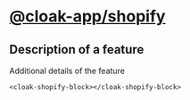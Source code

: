 # [@cloak-app/shopify](https://github.com/BKWLD/cloak-shopify)

## Description of a feature

Additional details of the feature

<cloak-shopify-block></cloak-shopify-block>


```vue
<cloak-shopify-block></cloak-shopify-block>
```
